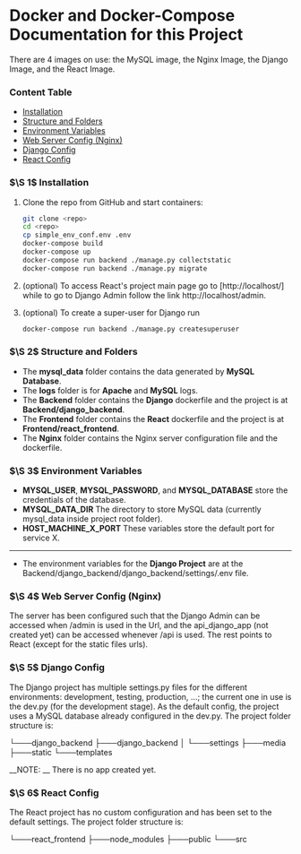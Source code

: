 # Docker and Docker-Compose Documentation for this Project



There are 4 images on use: the MySQL image, the Nginx Image, the Django Image, and the React Image.

### Content Table

- [Installation](#installation)
- [Structure and Folders](#struct_folders)
- [Environment Variables](#envars)
- [Web Server Config (Nginx)](#web_serv) 
- [Django Config](#django_conf)
- [React Config](#react_conf)



<a name="installation"></a>

### $\S 1$ Installation

1. Clone the repo from GitHub and start containers:

   ```bash
   git clone <repo>
   cd <repo>
   cp simple_env_conf.env .env
   docker-compose build
   docker-compose up
   docker-compose run backend ./manage.py collectstatic
   docker-compose run backend ./manage.py migrate
   ```

   

2. (optional) To access React's project main page go to [http://localhost/] while to go to Django Admin follow the link http://localhost/admin.

3. (optional) To create a super-user for Django run

   ```bash
   docker-compose run backend ./manage.py createsuperuser
   ```

   

<a name="struct_folders"></a>

### $\S 2$ Structure and Folders

- The __mysql_data__ folder contains the data generated by __MySQL Database__.
- The __logs__ folder is for __Apache__ and __MySQL__ logs.
- The __Backend__ folder contains the __Django__ dockerfile and the project is at __Backend/django_backend__. 
- The __Frontend__ folder contains the __React__ dockerfile and the project is at __Frontend/react_frontend__. 
- The __Nginx__ folder contains the Nginx server configuration file and the dockerfile.



<a name="envars"></a>

### $\S 3$ Environment Variables

- __MYSQL_USER__, __MYSQL_PASSWORD__, and __MYSQL_DATABASE__ store the credentials of the database.
- __MYSQL_DATA_DIR__ The directory to store MySQL data (currently mysql_data inside project root folder).
- __HOST_MACHINE_X_PORT__ These variables store the default port for service X.

---

- The environment variables for the __Django Project__ are at the Backend/django_backend/django_backend/settings/.env file.



<a name="web_serv"></a>

### $\S 4$ Web Server Config (Nginx) 

The server has been configured such that the Django Admin can be accessed when /admin is used in the Url, and the api_django_app (not created yet) can be accessed whenever /api is used. The rest points to React (except for the static files urls).



<a name="django_conf"></a>

### $\S 5$ Django Config

The Django project has multiple settings.py files for the different environments:  development, testing, production, $\ldots$; the current one in use is the dev.py (for the development stage). As the default config, the project uses a MySQL database already configured in the dev.py. The project folder structure is:

 └───django_backend
    ├───django_backend
    │   └───settings
    ├───media
    ├───static
    └───templates

__NOTE: __ There is no app created yet.



<a name="react_conf"></a>

### $\S 6$ React Config

The React project has no custom configuration and has been set to the default settings. The project folder structure is:

 └───react_frontend
    ├───node_modules
    ├───public
    └───src
